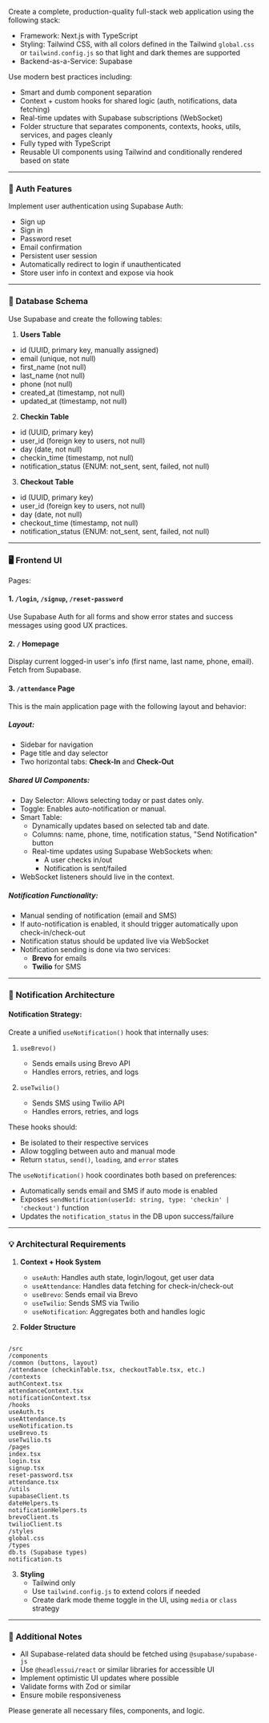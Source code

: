 Create a complete, production-quality full-stack web application using the following stack:

- Framework: Next.js with TypeScript
- Styling: Tailwind CSS, with all colors defined in the Tailwind `global.css` or `tailwind.config.js` so that light and dark themes are supported
- Backend-as-a-Service: Supabase

Use modern best practices including:

- Smart and dumb component separation
- Context + custom hooks for shared logic (auth, notifications, data fetching)
- Real-time updates with Supabase subscriptions (WebSocket)
- Folder structure that separates components, contexts, hooks, utils, services, and pages cleanly
- Fully typed with TypeScript
- Reusable UI components using Tailwind and conditionally rendered based on state

---

### 🔐 Auth Features

Implement user authentication using Supabase Auth:

- Sign up
- Sign in
- Password reset
- Email confirmation
- Persistent user session
- Automatically redirect to login if unauthenticated
- Store user info in context and expose via hook

---

### 🧠 Database Schema

Use Supabase and create the following tables:

1. **Users Table**

- id (UUID, primary key, manually assigned)
- email (unique, not null)
- first_name (not null)
- last_name (not null)
- phone (not null)
- created_at (timestamp, not null)
- updated_at (timestamp, not null)

2. **Checkin Table**

- id (UUID, primary key)
- user_id (foreign key to users, not null)
- day (date, not null)
- checkin_time (timestamp, not null)
- notification_status (ENUM: not_sent, sent, failed, not null)

3. **Checkout Table**

- id (UUID, primary key)
- user_id (foreign key to users, not null)
- day (date, not null)
- checkout_time (timestamp, not null)
- notification_status (ENUM: not_sent, sent, failed, not null)

---

### 🖥️ Frontend UI

Pages:

#### 1. `/login`, `/signup`, `/reset-password`

Use Supabase Auth for all forms and show error states and success messages using good UX practices.

#### 2. `/` Homepage

Display current logged-in user's info (first name, last name, phone, email). Fetch from Supabase.

#### 3. `/attendance` Page

This is the main application page with the following layout and behavior:

##### Layout:

- Sidebar for navigation
- Page title and day selector
- Two horizontal tabs: **Check-In** and **Check-Out**

##### Shared UI Components:

- Day Selector: Allows selecting today or past dates only.
- Toggle: Enables auto-notification or manual.
- Smart Table:
  - Dynamically updates based on selected tab and date.
  - Columns: name, phone, time, notification status, "Send Notification" button
  - Real-time updates using Supabase WebSockets when:
    - A user checks in/out
    - Notification is sent/failed
- WebSocket listeners should live in the context.

##### Notification Functionality:

- Manual sending of notification (email and SMS)
- If auto-notification is enabled, it should trigger automatically upon check-in/check-out
- Notification status should be updated live via WebSocket
- Notification sending is done via two services:
  - **Brevo** for emails
  - **Twilio** for SMS

---

### 📡 Notification Architecture

#### Notification Strategy:

Create a unified `useNotification()` hook that internally uses:

1. `useBrevo()`

   - Sends emails using Brevo API
   - Handles errors, retries, and logs

2. `useTwilio()`
   - Sends SMS using Twilio API
   - Handles errors, retries, and logs

These hooks should:

- Be isolated to their respective services
- Allow toggling between auto and manual mode
- Return `status`, `send()`, `loading`, and `error` states

The `useNotification()` hook coordinates both based on preferences:

- Automatically sends email and SMS if auto mode is enabled
- Exposes `sendNotification(userId: string, type: 'checkin' | 'checkout')` function
- Updates the `notification_status` in the DB upon success/failure

---

### 💡 Architectural Requirements

1. **Context + Hook System**

   - `useAuth`: Handles auth state, login/logout, get user data
   - `useAttendance`: Handles data fetching for check-in/check-out
   - `useBrevo`: Sends email via Brevo
   - `useTwilio`: Sends SMS via Twilio
   - `useNotification`: Aggregates both and handles logic

2. **Folder Structure**

```

/src
/components
/common (buttons, layout)
/attendance (checkinTable.tsx, checkoutTable.tsx, etc.)
/contexts
authContext.tsx
attendanceContext.tsx
notificationContext.tsx
/hooks
useAuth.ts
useAttendance.ts
useNotification.ts
useBrevo.ts
useTwilio.ts
/pages
index.tsx
login.tsx
signup.tsx
reset-password.tsx
attendance.tsx
/utils
supabaseClient.ts
dateHelpers.ts
notificationHelpers.ts
brevoClient.ts
twilioClient.ts
/styles
global.css
/types
db.ts (Supabase types)
notification.ts

```

3. **Styling**
   - Tailwind only
   - Use `tailwind.config.js` to extend colors if needed
   - Create dark mode theme toggle in the UI, using `media` or `class` strategy

---

### 🧪 Additional Notes

- All Supabase-related data should be fetched using `@supabase/supabase-js`
- Use `@headlessui/react` or similar libraries for accessible UI
- Implement optimistic UI updates where possible
- Validate forms with Zod or similar
- Ensure mobile responsiveness

Please generate all necessary files, components, and logic.
